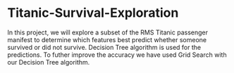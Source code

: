 # Titanic-Survival-Exploration
In this project, we will explore a subset of the RMS Titanic passenger manifest to determine which features best predict whether someone survived or did not survive. Decision Tree algorithm is used for the predictions. To futher improve the accuracy we have used Grid Search with our Decision Tree algorithm.
